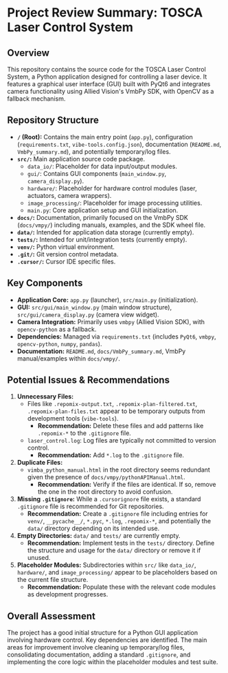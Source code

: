 # Project Review Summary: TOSCA Laser Control System

## Overview

This repository contains the source code for the TOSCA Laser Control System, a Python application designed for controlling a laser device. It features a graphical user interface (GUI) built with PyQt6 and integrates camera functionality using Allied Vision's VmbPy SDK, with OpenCV as a fallback mechanism.

## Repository Structure

*   **`/` (Root):** Contains the main entry point (`app.py`), configuration (`requirements.txt`, `vibe-tools.config.json`), documentation (`README.md`, `VmbPy_summary.md`), and potentially temporary/log files.
*   **`src/`:** Main application source code package.
    *   `data_io/`: Placeholder for data input/output modules.
    *   `gui/`: Contains GUI components (`main_window.py`, `camera_display.py`).
    *   `hardware/`: Placeholder for hardware control modules (laser, actuators, camera wrappers).
    *   `image_processing/`: Placeholder for image processing utilities.
    *   `main.py`: Core application setup and GUI initialization.
*   **`docs/`:** Documentation, primarily focused on the VmbPy SDK (`docs/vmpy/`) including manuals, examples, and the SDK wheel file.
*   **`data/`:** Intended for application data storage (currently empty).
*   **`tests/`:** Intended for unit/integration tests (currently empty).
*   **`venv/`:** Python virtual environment.
*   **`.git/`:** Git version control metadata.
*   **`.cursor/`:** Cursor IDE specific files.

## Key Components

*   **Application Core:** `app.py` (launcher), `src/main.py` (initialization).
*   **GUI:** `src/gui/main_window.py` (main window structure), `src/gui/camera_display.py` (camera view widget).
*   **Camera Integration:** Primarily uses `vmbpy` (Allied Vision SDK), with `opencv-python` as a fallback.
*   **Dependencies:** Managed via `requirements.txt` (includes `PyQt6`, `vmbpy`, `opencv-python`, `numpy`, `pandas`).
*   **Documentation:** `README.md`, `docs/VmbPy_summary.md`, VmbPy manual/examples within `docs/vmpy/`.

## Potential Issues & Recommendations

1.  **Unnecessary Files:**
    *   Files like `.repomix-output.txt`, `.repomix-plan-filtered.txt`, `.repomix-plan-files.txt` appear to be temporary outputs from development tools (`vibe-tools`).
        *   **Recommendation:** Delete these files and add patterns like `.repomix-*` to the `.gitignore` file.
    *   `laser_control.log`: Log files are typically not committed to version control.
        *   **Recommendation:** Add `*.log` to the `.gitignore` file.
2.  **Duplicate Files:**
    *   `vimba_python_manual.html` in the root directory seems redundant given the presence of `docs/vmpy/pythonAPIManual.html`.
        *   **Recommendation:** Verify if the files are identical. If so, remove the one in the root directory to avoid confusion.
3.  **Missing `.gitignore`:** While a `.cursorignore` file exists, a standard `.gitignore` file is recommended for Git repositories.
    *   **Recommendation:** Create a `.gitignore` file including entries for `venv/`, `__pycache__/`, `*.pyc`, `*.log`, `.repomix-*`, and potentially the `data/` directory depending on its intended use.
4.  **Empty Directories:** `data/` and `tests/` are currently empty.
    *   **Recommendation:** Implement tests in the `tests/` directory. Define the structure and usage for the `data/` directory or remove it if unused.
5.  **Placeholder Modules:** Subdirectories within `src/` like `data_io/`, `hardware/`, and `image_processing/` appear to be placeholders based on the current file structure.
    *   **Recommendation:** Populate these with the relevant code modules as development progresses.

## Overall Assessment

The project has a good initial structure for a Python GUI application involving hardware control. Key dependencies are identified. The main areas for improvement involve cleaning up temporary/log files, consolidating documentation, adding a standard `.gitignore`, and implementing the core logic within the placeholder modules and test suite. 